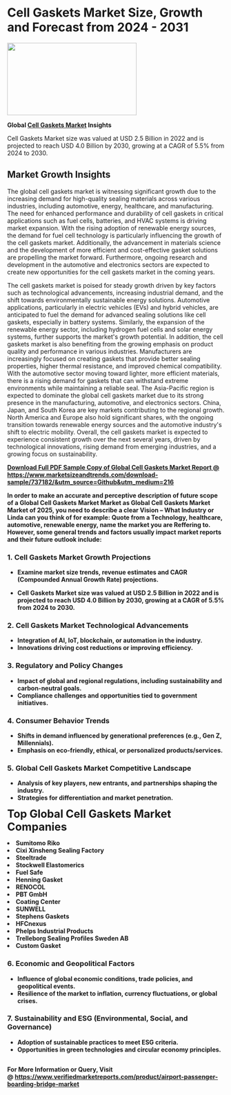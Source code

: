 <H1>Cell Gaskets Market Size, Growth and Forecast from 2024 - 2031</H1><img class="aligncenter size-medium wp-image-584254" src="https://thirdeyenews.in/wp-content/uploads/2024/09/Global-Market-Research-300x168.jpeg" alt="" width="300" height="168" /><p><strong>Global&nbsp;<a href="https://www.marketsizeandtrends.com/download-sample/737182/&amp;utm_source=Github&utm_medium=216">Cell Gaskets Market</a> Insights</strong></p><p>Cell Gaskets Market size was valued at USD 2.5 Billion in 2022 and is projected to reach USD 4.0 Billion by 2030, growing at a CAGR of 5.5% from 2024 to 2030.</p><p><h2>Market Growth Insights</h2> <p>The global cell gaskets market is witnessing significant growth due to the increasing demand for high-quality sealing materials across various industries, including automotive, energy, healthcare, and manufacturing. The need for enhanced performance and durability of cell gaskets in critical applications such as fuel cells, batteries, and HVAC systems is driving market expansion. With the rising adoption of renewable energy sources, the demand for fuel cell technology is particularly influencing the growth of the cell gaskets market. Additionally, the advancement in materials science and the development of more efficient and cost-effective gasket solutions are propelling the market forward. Furthermore, ongoing research and development in the automotive and electronics sectors are expected to create new opportunities for the cell gaskets market in the coming years.</p> <p><strong><a href="#"></a></strong></p> <p>The cell gaskets market is poised for steady growth driven by key factors such as technological advancements, increasing industrial demand, and the shift towards environmentally sustainable energy solutions. Automotive applications, particularly in electric vehicles (EVs) and hybrid vehicles, are anticipated to fuel the demand for advanced sealing solutions like cell gaskets, especially in battery systems. Similarly, the expansion of the renewable energy sector, including hydrogen fuel cells and solar energy systems, further supports the market's growth potential. In addition, the cell gaskets market is also benefiting from the growing emphasis on product quality and performance in various industries. Manufacturers are increasingly focused on creating gaskets that provide better sealing properties, higher thermal resistance, and improved chemical compatibility. With the automotive sector moving toward lighter, more efficient materials, there is a rising demand for gaskets that can withstand extreme environments while maintaining a reliable seal. The Asia-Pacific region is expected to dominate the global cell gaskets market due to its strong presence in the manufacturing, automotive, and electronics sectors. China, Japan, and South Korea are key markets contributing to the regional growth. North America and Europe also hold significant shares, with the ongoing transition towards renewable energy sources and the automotive industry's shift to electric mobility. Overall, the cell gaskets market is expected to experience consistent growth over the next several years, driven by technological innovations, rising demand from emerging industries, and a growing focus on sustainability.</p> <p><strong><a href="#"></p><p><span class=""><strong>Download Full PDF Sample Copy of Global Cell Gaskets Market Report</strong> @ <a href="https://www.marketsizeandtrends.com/download-sample/737182/&amp;utm_source=Github&utm_medium=216" target="_blank">https://www.marketsizeandtrends.com/download-sample/737182/&amp;utm_source=Github&utm_medium=216</a></span></p><p>In order to make an accurate and perceptive description of future scope of a Global&nbsp;Cell Gaskets Market Market as Global&nbsp;Cell Gaskets Market Market of 2025, you need to describe a clear Vision &ndash; What Industry or Linda can you think of for example: Quote from a Technology, healthcare, automotive, renewable energy, name the market you are Reffering to. However, some general trends and factors usually impact market reports and their future outlook include:</p><h3>1.&nbsp;<strong>Cell Gaskets Market Growth Projections</strong></h3><ul><li>Examine market size trends, revenue estimates and CAGR (Compounded Annual Growth Rate) projections.</li><li><p>Cell Gaskets Market size was valued at USD 2.5 Billion in 2022 and is projected to reach USD 4.0 Billion by 2030, growing at a CAGR of 5.5% from 2024 to 2030.</p></li></ul><h3>2.&nbsp;<strong>Cell Gaskets Market Technological Advancements</strong></h3><ul><li>Integration of AI, IoT, blockchain, or automation in the industry.</li><li>Innovations driving cost reductions or improving efficiency.</li></ul><h3>3.&nbsp;<strong>Regulatory and Policy Changes</strong></h3><ul><li>Impact of global and regional regulations, including sustainability and carbon-neutral goals.</li><li>Compliance challenges and opportunities tied to government initiatives.</li></ul><h3>4.&nbsp;<strong>Consumer Behavior Trends</strong></h3><ul><li>Shifts in demand influenced by generational preferences (e.g., Gen Z, Millennials).</li><li>Emphasis on eco-friendly, ethical, or personalized products/services.</li></ul><h3>5.&nbsp;<strong>Global Cell Gaskets Market Competitive Landscape</strong></h3><ul><li>Analysis of key players, new entrants, and partnerships shaping the industry.</li><li>Strategies for differentiation and market penetration.</li></ul><p data-pm-slice="1 1 []"><span style="color: inherit; font-family: inherit; font-size: 25px;">Top Global Cell Gaskets Market Companies</span></p><div class="" data-test-id=""><p><li>Sumitomo Riko</li><li> Cixi Xinsheng Sealing Factory</li><li> Steeltrade</li><li> Stockwell Elastomerics</li><li> Fuel Safe</li><li> Henning Gasket</li><li> RENOCOL</li><li> PBT GmbH</li><li> Coating Center</li><li> SUNWELL</li><li> Stephens Gaskets</li><li> HFCnexus</li><li> Phelps Industrial Products</li><li> Trelleborg Sealing Profiles Sweden AB</li><li> Custom Gasket</li></p></div><h3>6.&nbsp;<strong>Economic and Geopolitical Factors</strong></h3><ul><li>Influence of global economic conditions, trade policies, and geopolitical events.</li><li>Resilience of the market to inflation, currency fluctuations, or global crises.</li></ul><h3>7.&nbsp;<strong>Sustainability and ESG (Environmental, Social, and Governance)</strong></h3><ul><li>Adoption of sustainable practices to meet ESG criteria.</li><li>Opportunities in green technologies and circular economy principles.</li></ul><h2><strong style="font-size: 14px;">For More Information or Query, Visit @&nbsp;</strong><a style="background-color: #ffffff; font-size: 14px;" href="https://www.marketsizeandtrends.com/report/cell-gaskets-market/" target="_blank">https://www.verifiedmarketreports.com/product/airport-passenger-boarding-bridge-market</a></h2>
